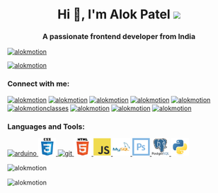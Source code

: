 <h1 align="center">Hi 👋, I'm Alok Patel  <img src="https://c.tenor.com/neqnFd4CHWAAAAAC/up-wave.gif" width=150 raduis=100px />  </h1>
<h3 align="center">A passionate frontend developer from India</h3>

<p align="left"> <a href="https://github.com/ryo-ma/github-profile-trophy"><img src="https://github-profile-trophy.vercel.app/?username=alokmotion" alt="alokmotion" /></a> </p>

<p align="left"> <a href="https://twitter.com/alokmotion" target="blank"><img src="https://img.shields.io/twitter/follow/alokmotion?logo=twitter&style=for-the-badge" alt="alokmotion" /></a> </p>

<h3 align="left">Connect with me:</h3>
<p align="left">
<a href="https://twitter.com/alokmotion" target="blank"><img align="center" src="https://raw.githubusercontent.com/rahuldkjain/github-profile-readme-generator/master/src/images/icons/Social/twitter.svg" alt="alokmotion" height="30" width="40" /></a>
<a href="https://linkedin.com/in/alokmotion" target="blank"><img align="center" src="https://raw.githubusercontent.com/rahuldkjain/github-profile-readme-generator/master/src/images/icons/Social/linked-in-alt.svg" alt="alokmotion" height="30" width="40" /></a>
<a href="https://stackoverflow.com/users/alokmotion" target="blank"><img align="center" src="https://raw.githubusercontent.com/rahuldkjain/github-profile-readme-generator/master/src/images/icons/Social/stack-overflow.svg" alt="alokmotion" height="30" width="40" /></a>
<a href="https://fb.com/alokmotion" target="blank"><img align="center" src="https://raw.githubusercontent.com/rahuldkjain/github-profile-readme-generator/master/src/images/icons/Social/facebook.svg" alt="alokmotion" height="30" width="40" /></a>
<a href="https://instagram.com/alokmotion" target="blank"><img align="center" src="https://raw.githubusercontent.com/rahuldkjain/github-profile-readme-generator/master/src/images/icons/Social/instagram.svg" alt="alokmotion" height="30" width="40" /></a>
<a href="https://www.youtube.com/c/alokmotionclasses" target="blank"><img align="center" src="https://raw.githubusercontent.com/rahuldkjain/github-profile-readme-generator/master/src/images/icons/Social/youtube.svg" alt="alokmotionclasses" height="30" width="40" /></a>
<a href="https://www.codechef.com/users/alokmotion" target="blank"><img align="center" src="https://cdn.jsdelivr.net/npm/simple-icons@3.1.0/icons/codechef.svg" alt="alokmotion" height="30" width="40" /></a>
<a href="https://www.hackerrank.com/alokmotion" target="blank"><img align="center" src="https://raw.githubusercontent.com/rahuldkjain/github-profile-readme-generator/master/src/images/icons/Social/hackerrank.svg" alt="alokmotion" height="30" width="40" /></a>
<a href="https://discord.gg/alokmotion" target="blank"><img align="center" src="https://raw.githubusercontent.com/rahuldkjain/github-profile-readme-generator/master/src/images/icons/Social/discord.svg" alt="alokmotion" height="30" width="40" /></a>
</p>

<h3 align="left">Languages and Tools:</h3>
<p align="left"> <a href="https://www.arduino.cc/" target="_blank" rel="noreferrer"> <img src="https://cdn.worldvectorlogo.com/logos/arduino-1.svg" alt="arduino" width="40" height="40"/> </a> <a href="https://www.w3schools.com/css/" target="_blank" rel="noreferrer"> <img src="https://raw.githubusercontent.com/devicons/devicon/master/icons/css3/css3-original-wordmark.svg" alt="css3" width="40" height="40"/> </a> <a href="https://git-scm.com/" target="_blank" rel="noreferrer"> <img src="https://www.vectorlogo.zone/logos/git-scm/git-scm-icon.svg" alt="git" width="40" height="40"/> </a> <a href="https://www.w3.org/html/" target="_blank" rel="noreferrer"> <img src="https://raw.githubusercontent.com/devicons/devicon/master/icons/html5/html5-original-wordmark.svg" alt="html5" width="40" height="40"/> </a> <a href="https://developer.mozilla.org/en-US/docs/Web/JavaScript" target="_blank" rel="noreferrer"> <img src="https://raw.githubusercontent.com/devicons/devicon/master/icons/javascript/javascript-original.svg" alt="javascript" width="40" height="40"/> </a> <a href="https://www.mysql.com/" target="_blank" rel="noreferrer"> <img src="https://raw.githubusercontent.com/devicons/devicon/master/icons/mysql/mysql-original-wordmark.svg" alt="mysql" width="40" height="40"/> </a> <a href="https://www.photoshop.com/en" target="_blank" rel="noreferrer"> <img src="https://raw.githubusercontent.com/devicons/devicon/master/icons/photoshop/photoshop-line.svg" alt="photoshop" width="40" height="40"/> </a> <a href="https://www.postgresql.org" target="_blank" rel="noreferrer"> <img src="https://raw.githubusercontent.com/devicons/devicon/master/icons/postgresql/postgresql-original-wordmark.svg" alt="postgresql" width="40" height="40"/> </a> <a href="https://www.python.org" target="_blank" rel="noreferrer"> <img src="https://raw.githubusercontent.com/devicons/devicon/master/icons/python/python-original.svg" alt="python" width="40" height="40"/> </a> </p>

<p><img align="center" src="https://github-readme-stats.vercel.app/api/top-langs?username=alokmotion&show_icons=true&locale=en&layout=compact" alt="alokmotion" /></p>

<p><img align="center" src="https://github-readme-streak-stats.herokuapp.com/?user=alokmotion&" alt="alokmotion" /></p>
